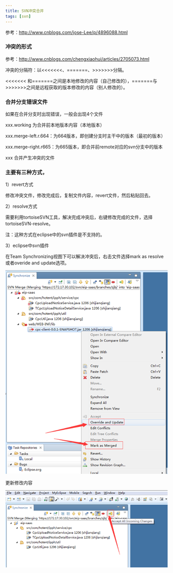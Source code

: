 ```yaml
---
title: SVN冲突合并
tags: [svn]
---
```


参考：http://www.cnblogs.com/jose-Lee/p/4896088.html

### 冲突的形式

参考：http://www.cnblogs.com/chengxiaohui/articles/2705073.html

冲突的分隔符：以<<<<<<<、=======、>>>>>>>分隔。

<<<<<<< 和=======之间是本地修改的内容（自己修改的），=======与>>>>>>>之间是远程获取的版本修改的内容（别人修改的）。

### 合并分支错误文件

如果在合并分支时出现错误，一般会出现4个文件

xxx.working 为合并前本地版本内容（本地版本）

xxx.merge-left.r.664：为664版本，即创建分支时主干中的版本（最初的版本）

xxx.merge-right.r665：为665版本，即合并前remote对应的svn分支中的版本

xxx 合并产生冲突的文件


### 主要有三种方式，

1）revert方式

修改冲突文件，修改完成后，复制文件内容，revert文件，然后粘贴回去。

2）resolve方式

需要利用tortoiseSVN工具，解决完成冲突后，右键修改完成的文件，选择tortoiseSVN-resolve。

注：这种方式在eclipse中的svn插件是不支持的。

3）eclipse中svn插件

在Team Synchronizing视图下可以解决冲突后，右击文件选择mark as resolve或者overide and update选项。

![](/images/tools/svn/merge/solveconflict.png)

更新修改内容

![](/images/tools/svn/merge/acceptchanges.png)
